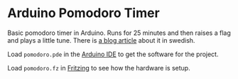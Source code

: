 Arduino Pomodoro Timer
======================

Basic pomodoro timer in Arduino. Runs for 25 minutes and then raises a flag and plays a little tune. There is [a blog article](http://devcorner.mynewsdesk.com/2011/06/15/hardvaruhacking-i-en-post-pc-varld/) about it in swedish.

Load `pomodoro.pde` in the [Arduino IDE](http://arduino.cc/en/Main/Software) to get the software for the project.

Load `pomodoro.fz` in [Fritzing](http://fritzing.org/) to see how the hardware is setup.
